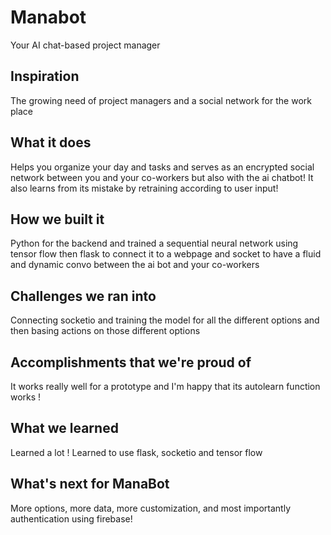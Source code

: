 # Manabot

Your AI chat-based project manager

## Inspiration
The growing need of project managers and a social network for the work place

## What it does
Helps you organize your day and tasks and serves as an encrypted social network between you and your co-workers but also with the ai chatbot!
It also learns from its mistake by retraining according to user input!


## How we built it
Python for the backend and trained a sequential neural network using tensor flow
then flask to connect it to a webpage and socket to have a fluid and dynamic convo between the ai bot and your co-workers


## Challenges we ran into
Connecting socketio and training the model for all the different options and then basing actions on those different options

## Accomplishments that we're proud of
It works really well for a prototype and I'm happy that its autolearn function works !

## What we learned
Learned a lot !
Learned to use flask, socketio and tensor flow


## What's next for ManaBot 
More options, more data, more customization, and most importantly authentication using firebase!
